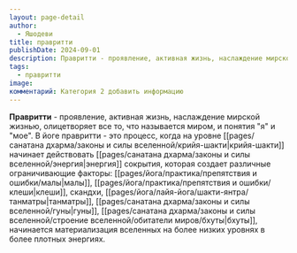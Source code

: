 ```yaml
---
layout: page-detail
author:
  - Яшодеви
title: правритти
publishDate: 2024-09-01
description: Правритти - проявление, активная жизнь, наслаждение мирской жизнью, олицетворяет все то, что называется миром, и понятия "я" и "мое".
tags:
  - правритти
image: 
комментарий: Категория 2 добавить информацию
---
```

**Правритти** - проявление, активная жизнь, наслаждение мирской жизнью, олицетворяет все то, что называется миром, и понятия "я" и "мое".
В йоге правритти - это процесс, когда на уровне [[pages/санатана дхарма/законы и силы вселенной/крийя-шакти|крийя-шакти]] начинает действовать [[pages/санатана дхарма/законы и силы вселенной/энергия|энергия]] сокрытия, которая создает различные ограничивающие факторы: [[pages/йога/практика/препятствия и ошибки/малы|малы]], [[pages/йога/практика/препятствия и ошибки/клеши|клеши]], скандхи, [[pages/йога/лайя-йога/шакти-янтра/танматры|танматры]], [[pages/санатана дхарма/законы и силы вселенной/гуны|гуны]], [[pages/санатана дхарма/законы и силы вселенной/строение вселенной/обитатели миров/бхуты|бхуты]], начинается материализация вселенных на более низких уровнях в более плотных энергиях.

